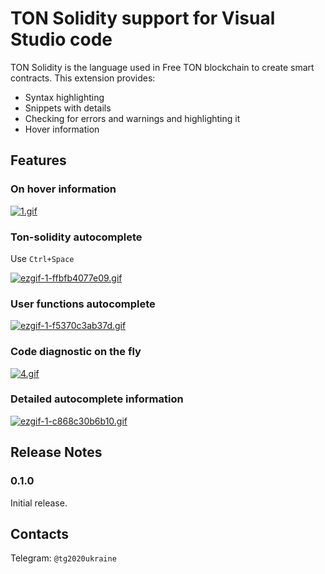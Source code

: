 # TON Solidity support for Visual Studio code

TON Solidity is the language used in Free TON blockchain to create smart contracts. This extension provides: 

* Syntax highlighting
* Snippets with details
* Checking for errors and warnings and highlighting it
* Hover information

## Features

### On hover information

[![1.gif](https://i.postimg.cc/Zqj7KsQ7/1.gif)](https://postimg.cc/GB8JXKdG)

### Ton-solidity autocomplete

Use ```Ctrl+Space```

[![ezgif-1-ffbfb4077e09.gif](https://i.postimg.cc/tJSWFX2V/ezgif-1-ffbfb4077e09.gif)](https://postimg.cc/BPFj0GWq)

### User functions autocomplete

[![ezgif-1-f5370c3ab37d.gif](https://i.postimg.cc/vTH511Ls/ezgif-1-f5370c3ab37d.gif)](https://postimg.cc/34VkVxcS)

### Code diagnostic on the fly

[![4.gif](https://i.postimg.cc/7YCpt4Rx/4.gif)](https://postimg.cc/Vd8G5x1T)

### Detailed autocomplete information

[![ezgif-1-c868c30b6b10.gif](https://i.postimg.cc/GtkjWBJw/ezgif-1-c868c30b6b10.gif)](https://postimg.cc/m1gMMg58)

## Release Notes

### 0.1.0

Initial release.

## Contacts

Telegram: ```@tg2020ukraine```
